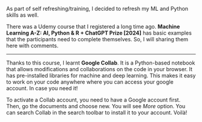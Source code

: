 As part of self refreshing/training, I decided to refresh my ML and Python skills as well. 

There was a Udemy course that I registered a long time ago. **Machine Learning A-Z: AI, Python & R + ChatGPT Prize [2024]** has basic examples that the participants need to complete themselves. So, I will sharing them here with comments.

----------------------------------------------------------------------------

Thanks to this course, I learnt **Google Collab**. It is a Python-based notebook that allows modifications and collaborations on the code in your browser. It has pre-installed libraries for machine and deep learning.
This makes it easy to work on your code anywhere where you can access your google account. In case you need it! 

To activate a Collab account, you need to have a Google account first. Then, go the documents and choose new. You will see *More* option. You can search Collab in the search toolbar to install it to your account. Voilà!
